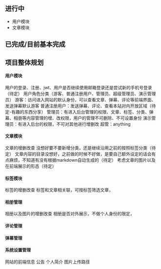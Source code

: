 ## 进行中
- 用户模块
- 文章模块

## 已完成/目前基本完成



## 项目整体规划
#### 用户模块
用户的登录、注册、jwt、用户是否继续使用邮箱登录还是尝试新的手机号登录（待定）
用户角色分类（游客、普通注册用户、管理员、超级管理员、演示管理员）
游客：访问进入网站的默认身份，可以查看文章、弹幕、评论等前端界面、发送弹幕默认游客
普通注册用户：发送弹幕、评论、查看本站对内开放区域（待定-有趣的东西分享）
管理员：有进入后台管理的权限、文章、标签、分类、弹幕、相册等内容管理的增、改权限，用户的管理不可删除、不可设置身份
演示管理员：有进入后台的权限，不可对其他进行增删改
超管：anything


#### 文章模块
文章的增删改查
没想好要不要新增分类，还是继续沿用之前的按照标签分类（待定）
文章内容的目录没想好，之前做的时候不好做，是要自己额外设定的话会有点麻烦，不知道有没有根据markdown自动生成的（待定）
考虑文章的图片以及在前端展示的形态（待定）

#### 标签模块
标签的增删改查
标签和文章相关联，可按标签筛选文章，

#### 相册管理
相册以及图片的增删改查
相册是否对外展示，不做个人身份的限定，

#### 评论管理


#### 弹幕管理


#### 系统设置管理
网站的前端信息
公告
个人简介
图片上传路径
